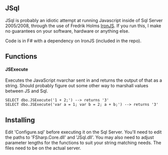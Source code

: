 JSql
----

JSql is probably an idiotic attempt at running Javascript inside of Sql Server 2005/2008, through the use of Fredrik Holms [IronJS][IronJS].
If you run this, I make no guarantees on your software, hardware or anything else. 

Code is in F# with a dependency on IronJS (included in the repo).


## Functions

#### JSExecute
Executes the JavaScript nvarchar sent in and returns the output of that as a string. Should probably figure out some other way to marshall values between JS and Sql.

    SELECT dbo.JSExecute('1 + 2;') --> returns '3'
    SELECT dbo.JSExecute('var a = 1; var b = 2; a + b;') --> returns '3'



## Installing
Edit 'Configure.sql' before executing it on the Sql Server. You'll need to edit the paths to 'FSharp.Core.dll' and 'JSql.dll'. You may also need to adjust parameter lengths for the functions to suit your string matching needs. The files need to be on the actual server. 

[IronJS]: https://github.com/fholm/IronJS
